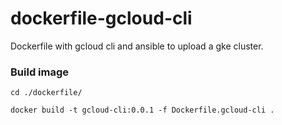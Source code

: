 # dockerfile-gcloud-cli
Dockerfile with gcloud cli and ansible to upload a gke cluster.

### Build image
```
cd ./dockerfile/
```
```
docker build -t gcloud-cli:0.0.1 -f Dockerfile.gcloud-cli .
```
